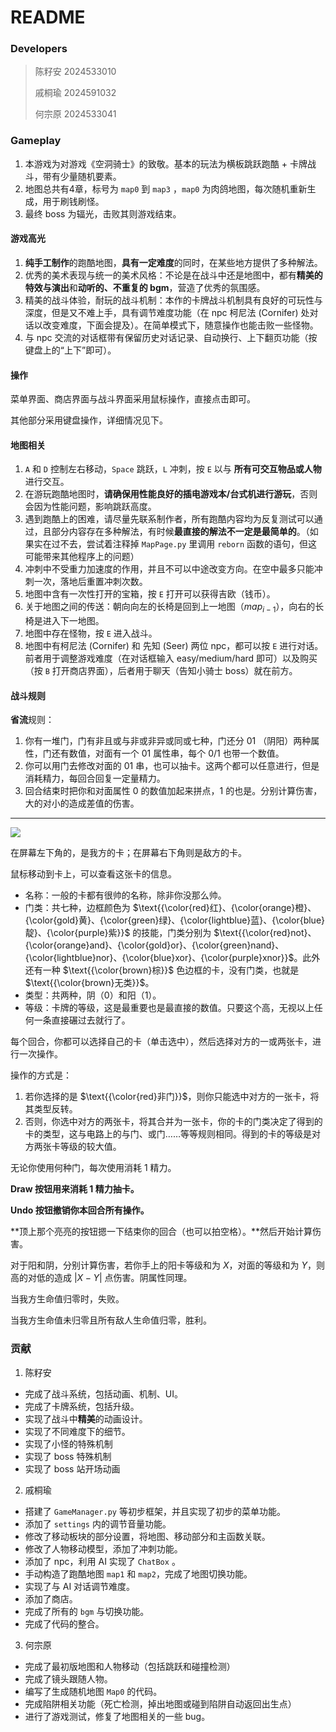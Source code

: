 # README

### Developers

> 陈籽安 2024533010
>
> 戚桐瑜 2024591032
>
> 何宗原 2024533041

### Gameplay

1. 本游戏为对游戏《空洞骑士》的致敬。基本的玩法为横板跳跃跑酷 + 卡牌战斗，带有少量随机要素。
2. 地图总共有4章，标号为 `map0` 到 `map3` ，`map0` 为肉鸽地图，每次随机重新生成，用于刷钱刷怪。
3. 最终 boss 为辐光，击败其则游戏结束。

#### 游戏高光

1. **纯手工制作**的跑酷地图，**具有一定难度**的同时，在某些地方提供了多种解法。
2. 优秀的美术表现与统一的美术风格：不论是在战斗中还是地图中，都有**精美的特效与演出**和**动听的、不重复的 bgm**，营造了优秀的氛围感。
3. 精美的战斗体验，耐玩的战斗机制：本作的卡牌战斗机制具有良好的可玩性与深度，但是又不难上手，具有调节难度功能（在 npc 柯尼法 (Cornifer) 处对话以改变难度，下面会提及）。在简单模式下，随意操作也能击败一些怪物。
4. 与 npc 交流的对话框带有保留历史对话记录、自动换行、上下翻页功能（按键盘上的“上下”即可）。

####  操作

菜单界面、商店界面与战斗界面采用鼠标操作，直接点击即可。

其他部分采用键盘操作，详细情况见下。

#### 地图相关

1. `A` 和 `D` 控制左右移动，`Space` 跳跃，`L` 冲刺，按 `E` 以与 **所有可交互物品或人物** 进行交互。
2. 在游玩跑酷地图时，**请确保用性能良好的插电游戏本/台式机进行游玩**，否则会因为性能问题，影响跳跃高度。
3. 遇到跑酷上的困难，请尽量先联系制作者，所有跑酷内容均为反复测试可以通过，且部分内容存在多种解法，有时候**最直接的解法不一定是最简单的**。（如果实在过不去，尝试着注释掉 `MapPage.py` 里调用 `reborn` 函数的语句，但这可能带来其他程序上的问题）
4. 冲刺中不受重力加速度的作用，并且不可以中途改变方向。在空中最多只能冲刺一次，落地后重置冲刺次数。
5. 地图中含有一次性打开的宝箱，按 `E` 打开可以获得吉欧（钱币）。
6. 关于地图之间的传送：朝向向左的长椅是回到上一地图（$map_{i-1}$），向右的长椅是进入下一地图。
7. 地图中存在怪物，按 `E` 进入战斗。
8. 地图中有柯尼法 (Cornifer) 和 先知 (Seer) 两位 npc，都可以按 `E` 进行对话。前者用于调整游戏难度（在对话框输入 easy/medium/hard 即可）以及购买（按 `B` 打开商店界面），后者用于聊天（告知小骑士 boss）就在前方。

#### 战斗规则

**省流**规则：

1. 你有一堆门，门有非且或与非或非异或同或七种，门还分 01 （阴阳）两种属性，门还有数值，对面有一个 01 属性串，每个 0/1 也带一个数值。
2. 你可以用门去修改对面的 01 串，也可以抽卡。这两个都可以任意进行，但是消耗精力，每回合回复一定量精力。
3. 回合结束时把你和对面属性 0 的数值加起来拼点，1 的也是。分别计算伤害，大的对小的造成差值的伤害。

---

![](https://pic1.imgdb.cn/item/67821599d0e0a243d4f355b3.png)

在屏幕左下角的，是我方的卡；在屏幕右下角则是敌方的卡。

鼠标移动到卡上，可以查看这张卡的信息。

+ 名称：一般的卡都有很帅的名称，除非你没那么帅。
+ 门类：共七种，边框颜色为 $\text{{\color{red}红}、{\color{orange}橙}、{\color{gold}黄}、{\color{green}绿}、{\color{lightblue}蓝}、{\color{blue}靛}、{\color{purple}紫}}$ 的技能，门类分别为 $\text{{\color{red}not}、{\color{orange}and}、{\color{gold}or}、{\color{green}nand}、{\color{lightblue}nor}、{\color{blue}xor}、{\color{purple}xnor}}$。此外还有一种 $\text{{\color{brown}棕}}$ 色边框的卡，没有门类，也就是 $\text{{\color{brown}无类}}$。
+ 类型：共两种，阴（0）和阳（1）。
+ 等级：卡牌的等级，这是最重要也是最直接的数值。只要这个高，无视以上任何一条直接碾过去就行了。

每个回合，你都可以选择自己的卡（单击选中），然后选择对方的一或两张卡，进行一次操作。

操作的方式是：

1. 若你选择的是 $\text{{\color{red}非门}}$，则你只能选中对方的一张卡，将其类型反转。
2. 否则，你选中对方的两张卡，将其合并为一张卡，你的卡的门类决定了得到的卡的类型，这与电路上的与门、或门……等等规则相同。得到的卡的等级是对方两张卡等级的较大值。

无论你使用何种门，每次使用消耗 1 精力。

**Draw 按钮用来消耗 1 精力抽卡。**

**Undo 按钮撤销你本回合所有操作。**

**顶上那个亮亮的按钮摁一下结束你的回合（也可以拍空格）。**然后开始计算伤害。

对于阳和阴，分别计算伤害，若你手上的阳卡等级和为 $X$，对面的等级和为 $Y$，则高的对低的造成 $|X-Y|$ 点伤害。阴属性同理。

当我方生命值归零时，失败。

当我方生命值未归零且所有敌人生命值归零，胜利。

### 贡献

1. 陈籽安

- 完成了战斗系统，包括动画、机制、UI。
- 完成了卡牌系统，包括升级。
- 实现了战斗中**精美**的动画设计。
- 实现了不同难度下的细节。
- 实现了小怪的特殊机制
- 实现了 boss 特殊机制
- 实现了 boss 站开场动画

2. 戚桐瑜

- 搭建了 `GameManager.py` 等初步框架，并且实现了初步的菜单功能。
- 添加了 `settings` 内的调节音量功能。
- 修改了移动板块的部分设置，将地图、移动部分和主函数关联。
- 修改了人物移动模型，添加了冲刺功能。
- 添加了 npc，利用 AI 实现了 `ChatBox` 。
- 手动构造了跑酷地图 `map1` 和 `map2`，完成了地图切换功能。
- 实现了与 AI 对话调节难度。
- 添加了商店。
- 完成了所有的 `bgm` 与切换功能。
- 完成了代码的整合。

3. 何宗原

- 完成了最初版地图和人物移动（包括跳跃和碰撞检测）
- 完成了镜头跟随人物。
- 编写了生成随机地图 `Map0` 的代码。
- 完成陷阱相关功能（死亡检测，掉出地图或碰到陷阱自动返回出生点）
- 进行了游戏测试，修复了地图相关的一些 bug。
